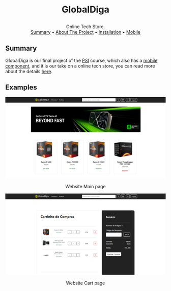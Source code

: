 <!-- Header -->
<div align="center">
<h1>
<p align="center">
  <br>GlobalDiga
</h1>
Online Tech Store.
<br>
<a href="#about-the-project">Summary</a> •
<a href="https://github.com/RFCarreira33/PSI_PLSI_22-23/blob/main/resources/about.md">About The Project</a> •
  <a href="https://github.com/RFCarreira33/PSI_PLSI_22-23/blob/main/resources/installation.md">Installation</a> • <a href="https://github.com/RFCarreira33/PSI_AMSI_22-23">Mobile</a> 
</div>
<!--end Header -->

## Summary

GlobalDiga is our final project of the [PSI](https://www.ipleiria.pt/curso/tesp-de-programacao-de-sistemas-de-informacao/) course, which also has a [mobile component](https://github.com/RFCarreira33/PSI_AMSI_22-23), and it is our take on a online tech store, you can read more about the details [here]().

## Examples

![Main Page](resources/imgs/main.png?)

<p align="center">Website Main page</p>

![Cart Page](resources/imgs/cart.png)

<p align="center">Website Cart page</p>
